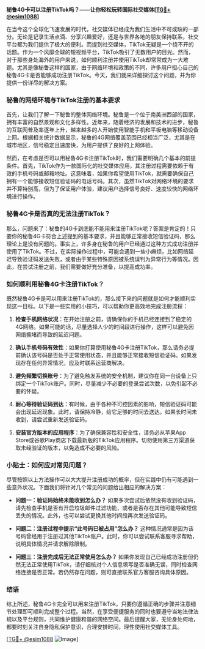 **秘鲁4G卡可以注册TikTok吗？——让你轻松玩转国际社交媒体[[TG💪+ @esim1088](https://t.me/s/esim1088)]**

在当今这个全球化飞速发展的时代，社交媒体已经成为我们生活中不可或缺的一部分。无论是记录生活点滴、分享兴趣爱好，还是与世界各地的朋友保持联系，社交平台都为我们提供了极大的便利。而提到社交媒体，TikTok无疑是一个绕不开的话题。作为一个风靡全球的短视频平台，TikTok吸引了无数用户的目光。然而，对于那些身处海外的用户来说，如何顺利注册并使用TikTok却常常成为一大难题。尤其是像秘鲁这样的国家，由于网络环境和政策的不同，许多用户担心自己的秘鲁4G卡是否能够成功注册TikTok。今天，我们就来详细探讨这个问题，并为你提供一份详尽的解决方案。

### 秘鲁的网络环境与TikTok注册的基本要求

首先，让我们了解一下秘鲁的整体网络环境。秘鲁是一个位于南美洲西部的国家，拥有丰富的自然景观和文化多样性。近年来，随着经济的发展和技术的进步，秘鲁的互联网普及率逐年上升，越来越多的人开始使用智能手机和平板电脑等移动设备上网。根据相关统计数据显示，秘鲁的4G网络覆盖范围已经相当广泛，尤其是在城市地区，信号稳定且速度快，为用户提供了良好的上网体验。

然而，在考虑是否可以用秘鲁4G卡注册TikTok时，我们需要明确几个基本的前提条件。首先，TikTok作为一款国际化的社交媒体应用，其注册过程需要依赖于有效的手机号码或邮箱地址。这意味着，如果你希望使用TikTok，就需要确保自己拥有一个能够接收短信验证码的电话号码。其次，虽然TikTok对网络环境的要求并不算特别高，但为了保证用户体验，建议用户选择信号良好、速度较快的网络环境进行操作。

### 秘鲁4G卡是否真的无法注册TikTok？

那么，问题来了：秘鲁的4G卡到底能不能用来注册TikTok呢？答案是肯定的！只要你的秘鲁4G卡符合上述提到的基本要求，并且能够正常接收短信验证码，那么理论上是没有问题的。事实上，许多身在秘鲁的用户已经通过这种方式成功注册并使用了TikTok。不过，在实际操作过程中，可能会遇到一些小麻烦，比如网络延迟导致验证码发送失败，或者由于某些特殊原因被系统误判为异常行为等情况。因此，在尝试注册之前，我们需要做好充分准备，以提高成功率。

### 如何顺利用秘鲁4G卡注册TikTok？

既然秘鲁4G卡是可以用来注册TikTok的，那么接下来的问题就是如何才能顺利实现这一目标。以下是一些实用的小技巧，可以帮助你更高效地完成注册流程：

1. **检查手机网络状况**：在开始注册之前，请确保你的手机已经连接到了稳定的4G网络。如果可能的话，尽量选择人少的时间段进行操作，这样可以避免因网络拥堵而导致的延迟问题。
   
2. **确认手机号码有效性**：如果你打算使用秘鲁4G卡注册TikTok，那么请务必提前确认该号码是否处于正常使用状态，并且能够正常接收短信验证码。如果发现存在任何异常情况，应及时联系运营商解决。

3. **避免频繁切换账号**：为了避免触发系统的安全机制，建议你在同一台设备上只绑定一个TikTok账户。同时，尽量减少不必要的登录尝试次数，以免引起不必要的怀疑。

4. **耐心等待验证码到达**：有时候，由于各种不可控因素的影响，短信验证码可能会出现延迟现象。此时，请保持冷静，给它足够的时间去送达。如果长时间未收到，请尝试重新发送验证码。

5. **安装官方版本的应用程序**：为了确保兼容性和安全性，请务必从苹果App Store或谷歌Play商店下载最新版的TikTok应用程序。切勿使用第三方渠道获取未经验证的版本，以免造成不必要的风险。

### 小贴士：如何应对常见问题？

尽管按照以上方法操作可以大大提升注册成功的概率，但在实践中仍有可能遇到一些意外状况。下面我们将针对几个常见的问题给出相应的解决方案：

- **问题一：验证码始终未能收到怎么办？**
  如果多次尝试后依然没有收到验证码，请先检查手机是否有开启垃圾邮件过滤功能，或者是否存在其他可能导致短信丢失的情况。此外，也可以尝试更换其他时间段再次发送验证码。

- **问题二：注册过程中提示“此号码已被占用”怎么办？**
  这种情况通常是因为该号码曾经用于注册过其他TikTok账户。此时，你可以尝试联系客服寻求帮助，说明具体情况并请求解除限制。

- **问题三：注册完成后无法正常使用怎么办？**
  如果你发现自己已经成功注册但仍然无法正常使用TikTok，请仔细核对个人信息填写是否准确无误，同时检查网络连接是否正常。若仍然存在问题，则可直接联系官方客服咨询具体原因。

### 结语

综上所述，秘鲁4G卡完全可以用来注册TikTok，只要你遵循正确的步骤并注意细节处理即可顺利完成整个过程。当然，在享受便捷服务的同时也要遵守当地法律法规以及平台规则，共同维护健康和谐的网络空间。最后提醒大家，无论身处何地，都要时刻关注自身隐私保护意识，合理安排时间，理性使用社交媒体工具。

[[TG💪+ @esim1088](https://t.me/s/esim1088) ![Image](https://i.postimg.cc/4NQfJmqS/Snipaste-2025-05-13-00-14-12.png)]
